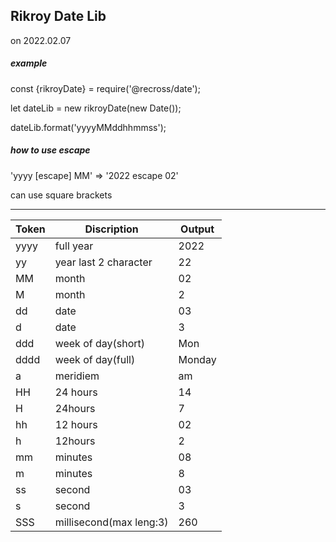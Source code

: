 ## Rikroy Date Lib

on  2022.02.07



##### example

const {rikroyDate} = require('@recross/date');

let dateLib = new rikroyDate(new Date());

dateLib.format('yyyyMMddhhmmss');




##### how to use escape

'yyyy [escape] MM' => '2022 escape 02'

can use square brackets



---



| Token | Discription              | Output |
| ----- | ------------------------ | ------ |
| yyyy  | full year                | 2022   |
| yy    | year last 2 character    | 22     |
| MM    | month                    | 02     |
| M     | month                    | 2      |
| dd    | date                     | 03     |
| d     | date                     | 3      |
| ddd   | week of day(short)       | Mon    |
| dddd  | week of day(full)        | Monday |
| a     | meridiem                 | am     |
| HH    | 24 hours                 | 14     |
| H     | 24hours                  | 7      |
| hh    | 12 hours                 | 02     |
| h     | 12hours                  | 2      |
| mm    | minutes                  | 08     |
| m     | minutes                  | 8      |
| ss    | second                   | 03     |
| s     | second                   | 3      |
| SSS   | millisecond(max leng:3)  | 260    |

